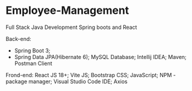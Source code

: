 # Employee-Management
 Full Stack Java Development Spring boots and React 

Back-end:
- Spring Boot 3;
- Spring Data JPA(Hibernate 6);
MySQL Database;
Intellij IDEA;
Maven;
Postman Client

Frond-end:
React JS 18+;
Vite JS;
Bootstrap CSS;
JavaScript;
NPM - package manager;
Visual Studio Code IDE;
Axios
